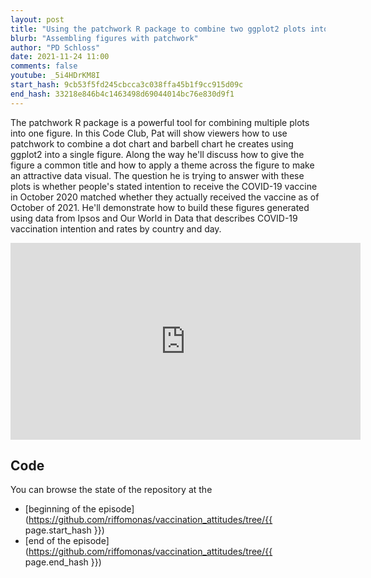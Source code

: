 ```yaml
---
layout: post
title: "Using the patchwork R package to combine two ggplot2 plots into one figure (CC166)"
blurb: "Assembling figures with patchwork"
author: "PD Schloss"
date: 2021-11-24 11:00
comments: false
youtube: _5i4HDrKM8I
start_hash: 9cb53f5fd245cbcca3c038ffa45b1f9cc915d09c
end_hash: 33218e846b4c1463498d69044014bc76e830d9f1
---
```


The patchwork R package is a powerful tool for combining multiple plots into one figure. In this Code Club, Pat will show viewers how to use patchwork to combine a dot chart and barbell chart he creates using ggplot2 into a single figure. Along the way he'll discuss how to give the figure a common title and how to apply a theme across the figure to make an attractive data visual. The question he is trying to answer with these plots is whether people's stated intention to receive the COVID-19 vaccine in October 2020 matched whether they actually received the vaccine as of October of 2021. He'll demonstrate how to build these figures generated using data from Ipsos and Our World in Data that describes COVID-19 vaccination intention and rates by country and day.

<iframe style="margin: 0 auto;display:block;" width="560" height="315" src="https://www.youtube.com/embed/{{ page.youtube }}" frameborder="0" allow="accelerometer; autoplay; encrypted-media; gyroscope; picture-in-picture" allowfullscreen></iframe>


## Code

You can browse the state of the repository at the
* [beginning of the episode](https://github.com/riffomonas/vaccination_attitudes/tree/{{ page.start_hash }})
* [end of the episode](https://github.com/riffomonas/vaccination_attitudes/tree/{{ page.end_hash }})
